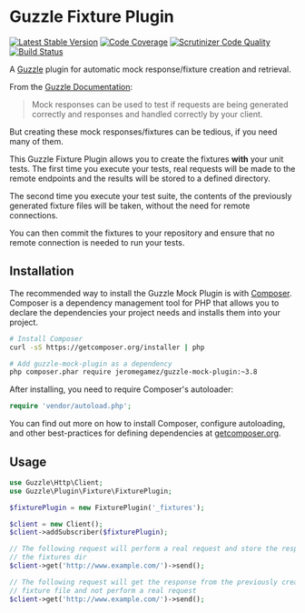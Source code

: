 # Guzzle Fixture Plugin

[![Latest Stable Version](https://poser.pugx.org/jeromegamez/guzzle-plugin-fixture/v/stable.png)](https://packagist.org/packages/jeromegamez/guzzle-plugin-fixture)
[![Code Coverage](https://scrutinizer-ci.com/g/jeromegamez/guzzle-plugin-fixture/badges/coverage.png?s=b4bafd6548448c4979f8369715deeb948ecc839f)](https://scrutinizer-ci.com/g/jeromegamez/guzzle-plugin-fixture/)
[![Scrutinizer Code Quality](https://scrutinizer-ci.com/g/jeromegamez/guzzle-plugin-fixture/badges/quality-score.png?s=c0f8d4ec45ea08ab27c7b934fa03c10a0d9646a2)](https://scrutinizer-ci.com/g/jeromegamez/guzzle-plugin-fixture/)
[![Build Status](https://secure.travis-ci.org/jeromegamez/guzzle-plugin-fixture.png?branch=master)](http://travis-ci.org/jeromegamez/guzzle-plugin-fixture)

A [Guzzle](http://guzzle.readthedocs.org/) plugin for automatic mock response/fixture creation and retrieval.

From the [Guzzle Documentation](http://guzzle.readthedocs.org/en/latest/testing/unit-testing.html#queueing-mock-responses):

> Mock responses can be used to test if requests are being generated correctly and responses and handled correctly by your client.

But creating these mock responses/fixtures can be tedious, if you need many of them.

This Guzzle Fixture Plugin allows you to create the fixtures **with** your unit tests. The first time you execute your
tests, real requests will be made to the remote endpoints and the results will be stored to a defined directory.

The second time you execute your test suite, the contents of the previously generated fixture files will be taken,
without the need for remote connections.

You can then commit the fixtures to your repository and ensure that no remote connection is needed to run your tests.

## Installation

The recommended way to install the Guzzle Mock Plugin is with [Composer](http://getcomposer.org).
Composer is a dependency management tool for PHP that allows you to declare the dependencies your
project needs and installs them into your project.

```bash
# Install Composer
curl -sS https://getcomposer.org/installer | php

# Add guzzle-mock-plugin as a dependency
php composer.phar require jeromegamez/guzzle-mock-plugin:~3.8
```

After installing, you need to require Composer's autoloader:

```php
require 'vendor/autoload.php';
```

You can find out more on how to install Composer, configure autoloading, and other best-practices
for defining dependencies at [getcomposer.org](http://getcomposer.org).

## Usage

```php
use Guzzle\Http\Client;
use Guzzle\Plugin\Fixture\FixturePlugin;

$fixturePlugin = new FixturePlugin('_fixtures');

$client = new Client();
$client->addSubscriber($fixturePlugin);

// The following request will perform a real request and store the response to
// the fixtures dir
$client->get('http://www.example.com/')->send();

// The following request will get the response from the previously created
// fixture file and not perform a real request
$client->get('http://www.example.com/')->send();
```

